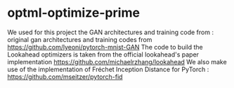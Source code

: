 # optml-optimize-prime

We used for this project the GAN architectures and training code from : original gan architectures and training codes from https://github.com/lyeoni/pytorch-mnist-GAN
The code to build the Lookahead optimizers is taken from the official lookahead's paper implementation https://github.com/michaelrzhang/lookahead
We also make use of the implementation of Fréchet Inception Distance for PyTorch : https://github.com/mseitzer/pytorch-fid
